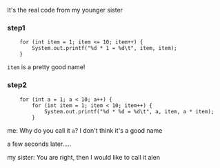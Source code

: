 It's the real code from my younger sister

### step1
```
    for (int item = 1; item <= 10; item++) {
        System.out.printf("%d * 1 = %d\t", item, item);
    }
```
`item` is a pretty good name!

### step2

```
    for (int a = 1; a < 10; a++) {
        for (int item = 1; item < 10; item++) {
            System.out.printf("%d * %d = %d\t", a, item, a * item);
        }
```
me: Why do you call it `a`? I don't think it's a good name

a few seconds later.....

my sister: You are right, then I would like to call it alen







